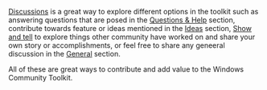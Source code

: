 [Discussions](https://github.com/windows-toolkit/WindowsCommunityToolkit/discussions) is a great way to explore different options in the toolkit such as answering questions that are posed in the [Questions & Help]( https://github.com/windows-toolkit/WindowsCommunityToolkit/discussions/categories/questions-help) section, contribute towards feature or ideas mentioned in the [Ideas]( https://github.com/windows-toolkit/WindowsCommunityToolkit/discussions/categories/ideas) section, [Show and tell]( https://github.com/windows-toolkit/WindowsCommunityToolkit/discussions/categories/show-and-tell) to explore things other community have worked on and share your own story or accomplishments, or feel free to share any geneeral discussion in the [General](https://github.com/windows-toolkit/WindowsCommunityToolkit/discussions/categories/general) section.

All of these are great ways to contribute and add value to the Windows Community Toolkit. 
